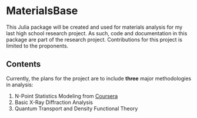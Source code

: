 # MaterialsBase

This Julia package will be created and used for materials analysis for my last high school research project.
As such, code and documentation in this package are part of the research project.
Contributions for this project is limited to the proponents.

## Contents

Currently, the plans for the project are to include **three** major methodologies in analysis:

1. N-Point Statistics Modeling from [Coursera](https://www.coursera.org/learn/material-informatics)
2. Basic X-Ray Diffraction Analysis
3. Quantum Transport and Density Functional Theory
